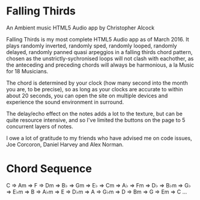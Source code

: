 # Falling Thirds
An Ambient music HTML5 Audio app by Christopher Alcock

Falling Thirds is my most complete HTML5 Audio app as of March 2016.  It plays randomly inverted, randomly sped, randomly looped, randomly delayed, randomly panned quasi arpeggios in a falling thirds chord pattern, chosen as the unstrictly-sychronised loops will not clash with eachother, as the anteceding and preceding chords will always be harmonious, a la Music for 18 Musicians.

The chord is determined by your clock (how many second into the month you are, to be precise), so as long as your clocks are accurate to within about 20 seconds, you can open the site on multiple devices and experience the sound environment in surround.

The delay/echo effect on the notes adds a lot to the texture, but can be quite resource intensive, and so I've limited the buttons on the page to 5 concurrent layers of notes.

I owe a lot of gratitude to my friends who have advised me on code issues, Joe Corcoron, Daniel Harvey and Alex Norman.


# Chord Sequence

C => Am => F => Dm => B♭ => Gm => E♭ => Cm => A♭ => Fm => D♭ => B♭m => G♭ => E♭m => B => A♭m => E => D♭m => A => G♭m => D => Bm => G => Em => C ...
